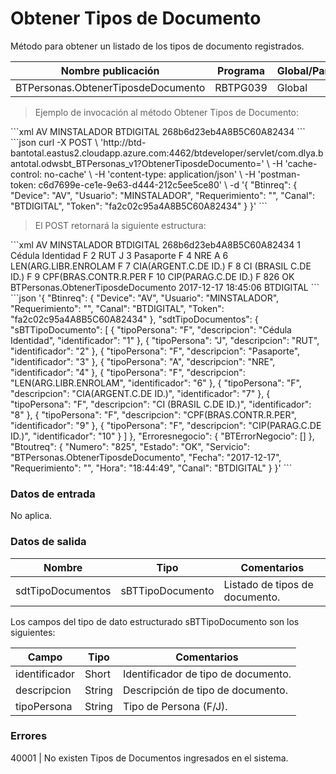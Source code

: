 # Obtener Tipos de Documento 

Método para obtener un listado de los tipos de documento registrados. 

Nombre publicación | Programa | Global/País 
--------- | ----------- | ----------- 
BTPersonas.ObtenerTiposdeDocumento | RBTPG039 | Global 

> Ejemplo de invocación al método Obtener Tipos de Documento: 

<code-group> 
<code-block title="XML" active> 
```xml 
<soapenv:Envelope xmlns:soapenv="http://schemas.xmlsoap.org/soap/envelope/" xmlns:bts="http://uy.com.dlya.bantotal/BTSOA/"> 
   <soapenv:Header/> 
   <soapenv:Body> 
      <bts:BTPersonas.ObtenerTiposdeDocumento> 
         <bts:Btinreq> 
            <bts:Device>AV</bts:Device> 
            <bts:Usuario>MINSTALADOR</bts:Usuario> 
            <bts:Requerimiento/> 
            <bts:Canal>BTDIGITAL</bts:Canal> 
            <bts:Token>268b6d23eb4A8B5C60A82434</bts:Token> 
         </bts:Btinreq> 
      </bts:BTPersonas.ObtenerTiposdeDocumento> 
   </soapenv:Body> 
</soapenv:Envelope> 
``` 
</code-block> 

<code-block title="JSON"> 
```json 
curl -X POST \ 
  'http://btd-bantotal.eastus2.cloudapp.azure.com:4462/btdeveloper/servlet/com.dlya.bantotal.odwsbt_BTPersonas_v1?ObtenerTiposdeDocumento=' \ 
  -H 'cache-control: no-cache' \ 
  -H 'content-type: application/json' \ 
  -H 'postman-token: c6d7699e-ce1e-9e63-d444-212c5ee5ce80' \ 
  -d '{ 
	"Btinreq": { 
		"Device": "AV", 
		"Usuario": "MINSTALADOR", 
		"Requerimiento": "", 
		"Canal": "BTDIGITAL", 
		"Token": "fa2c02c95a4A8B5C60A82434" 
	} 
}' 
``` 
</code-block> 
</code-group> 

> El POST retornará la siguiente estructura: 

<code-group> 
<code-block title="XML" active> 
```xml 
<SOAP-ENV:Envelope xmlns:SOAP-ENV="http://schemas.xmlsoap.org/soap/envelope/" xmlns:xsd="http://www.w3.org/2001/XMLSchema" xmlns:SOAP-ENC="http://schemas.xmlsoap.org/soap/encoding/" xmlns:xsi="http://www.w3.org/2001/XMLSchema-instance"> 
   <SOAP-ENV:Body> 
      <BTPersonas.ObtenerTiposdeDocumentoResponse xmlns="http://uy.com.dlya.bantotal/BTSOA/"> 
         <Btinreq> 
            <Device>AV</Device> 
            <Usuario>MINSTALADOR</Usuario> 
            <Requerimiento/> 
            <Canal>BTDIGITAL</Canal> 
            <Token>268b6d23eb4A8B5C60A82434</Token> 
         </Btinreq> 
         <sdtTipoDocumentos> 
            <sBTTipoDocumento> 
               <identificador>1</identificador> 
               <descripcion>Cédula Identidad</descripcion> 
               <tipoPersona>F</tipoPersona> 
            </sBTTipoDocumento> 
            <sBTTipoDocumento> 
               <identificador>2</identificador> 
               <descripcion>RUT</descripcion> 
               <tipoPersona>J</tipoPersona> 
            </sBTTipoDocumento> 
            <sBTTipoDocumento> 
               <identificador>3</identificador> 
               <descripcion>Pasaporte</descripcion> 
               <tipoPersona>F</tipoPersona> 
            </sBTTipoDocumento> 
            <sBTTipoDocumento> 
               <identificador>4</identificador> 
               <descripcion>NRE</descripcion> 
               <tipoPersona>A</tipoPersona> 
            </sBTTipoDocumento> 
            <sBTTipoDocumento> 
               <identificador>6</identificador> 
               <descripcion>LEN(ARG.LIBR.ENROLAM</descripcion> 
               <tipoPersona>F</tipoPersona> 
            </sBTTipoDocumento> 
            <sBTTipoDocumento> 
               <identificador>7</identificador> 
               <descripcion>CIA(ARGENT.C.DE ID.)</descripcion> 
               <tipoPersona>F</tipoPersona> 
            </sBTTipoDocumento> 
            <sBTTipoDocumento> 
               <identificador>8</identificador> 
               <descripcion>CI (BRASIL C.DE ID.)</descripcion> 
               <tipoPersona>F</tipoPersona> 
            </sBTTipoDocumento> 
            <sBTTipoDocumento> 
               <identificador>9</identificador> 
               <descripcion>CPF(BRAS.CONTR.R.PER</descripcion> 
               <tipoPersona>F</tipoPersona> 
            </sBTTipoDocumento> 
            <sBTTipoDocumento> 
               <identificador>10</identificador> 
               <descripcion>CIP(PARAG.C.DE ID.)</descripcion> 
               <tipoPersona>F</tipoPersona> 
            </sBTTipoDocumento> 
         </sdtTipoDocumentos> 
         <Erroresnegocio></Erroresnegocio> 
         <Btoutreq> 
            <Numero>826</Numero> 
            <Estado>OK</Estado> 
            <Servicio>BTPersonas.ObtenerTiposdeDocumento</Servicio> 
            <Fecha>2017-12-17</Fecha> 
            <Requerimiento/> 
            <Hora>18:45:06</Hora> 
            <Canal>BTDIGITAL</Canal> 
         </Btoutreq> 
      </BTPersonas.ObtenerTiposdeDocumentoResponse> 
   </SOAP-ENV:Body> 
</SOAP-ENV:Envelope> 
``` 
</code-block> 

<code-block title="JSON"> 
```json 
'{ 
	"Btinreq": { 
		"Device": "AV", 
		"Usuario": "MINSTALADOR", 
		"Requerimiento": "", 
		"Canal": "BTDIGITAL", 
		"Token": "fa2c02c95a4A8B5C60A82434" 
	}, 
    "sdtTipoDocumentos": { 
        "sBTTipoDocumento": [ 
            { 
                "tipoPersona": "F", 
                "descripcion": "Cédula Identidad", 
                "identificador": "1" 
            }, 
            { 
                "tipoPersona": "J", 
                "descripcion": "RUT", 
                "identificador": "2" 
            }, 
            { 
                "tipoPersona": "F", 
                "descripcion": "Pasaporte", 
                "identificador": "3" 
            }, 
            { 
                "tipoPersona": "A", 
                "descripcion": "NRE", 
                "identificador": "4" 
            }, 
            { 
                "tipoPersona": "F", 
                "descripcion": "LEN(ARG.LIBR.ENROLAM", 
                "identificador": "6" 
            }, 
            { 
                "tipoPersona": "F", 
                "descripcion": "CIA(ARGENT.C.DE ID.)", 
                "identificador": "7" 
            }, 
            { 
                "tipoPersona": "F", 
                "descripcion": "CI (BRASIL C.DE ID.)", 
                "identificador": "8" 
            }, 
            { 
                "tipoPersona": "F", 
                "descripcion": "CPF(BRAS.CONTR.R.PER", 
                "identificador": "9" 
            }, 
            { 
                "tipoPersona": "F", 
                "descripcion": "CIP(PARAG.C.DE ID.)", 
                "identificador": "10" 
            } 
        ] 
    }, 
    "Erroresnegocio": { 
        "BTErrorNegocio": [] 
    }, 
    "Btoutreq": { 
        "Numero": "825", 
        "Estado": "OK", 
        "Servicio": "BTPersonas.ObtenerTiposdeDocumento", 
        "Fecha": "2017-12-17", 
        "Requerimiento": "", 
        "Hora": "18:44:49", 
        "Canal": "BTDIGITAL" 
    } 
}' 
``` 
</code-block> 
</code-group> 

### Datos de entrada 

No aplica. 

### Datos de salida 

Nombre | Tipo | Comentarios 
--------- | ----------- | ----------- 
sdtTipoDocumentos | sBTTipoDocumento | Listado de tipos de documento. 

Los campos del tipo de dato estructurado sBTTipoDocumento son los siguientes: 

Campo | Tipo | Comentarios 
--------- | ----------- | ----------- 
identificador | Short | Identificador de tipo de documento. 
descripcion | String | Descripción de tipo de documento. 
tipoPersona | String | Tipo de Persona (F/J). 

### Errores 

40001 | No existen Tipos de Documentos ingresados en el sistema. 

 
